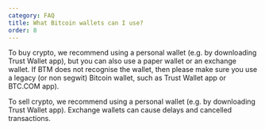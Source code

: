 ```yaml
---
category: FAQ
title: What Bitcoin wallets can I use?
order: 8
---
```


To buy crypto, we recommend using a personal wallet (e.g. by downloading Trust Wallet app), but you can also use a 
paper wallet or an exchange wallet. If BTM does not recognise the wallet, then please make sure you use a legacy 
(or non segwit) Bitcoin wallet, such as Trust Wallet app or BTC.COM app).

To sell crypto, we recommend using a personal wallet (e.g. by downloading Trust Wallet app). Exchange wallets can 
cause delays and cancelled transactions.